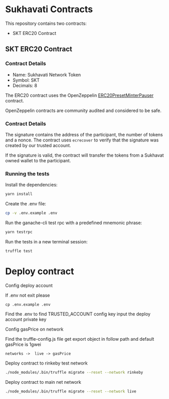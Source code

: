 # Sukhavati Contracts

This repository contains two contracts:

- SKT ERC20 Contract

## SKT ERC20 Contract

### Contract Details

- Name: Sukhavati Network Token
- Symbol: SKT
- Decimals: 8

The ERC20 contract uses the OpenZeppelin [ERC20PresetMinterPauser](https://github.com/OpenZeppelin/openzeppelin-contracts/blob/release-v3.4-solc-0.7/contracts/presets/ERC20PresetMinterPauser.sol) contract.

OpenZeppelin contracts are community audited and considered to be safe.



### Contract Details

The signature contains the address of the participant, the number of tokens and a nonce. The contract uses `ecrecover` to verify that the signature was created by our trusted account.

If the signature is valid, the contract will transfer the tokens from a Sukhavat owned wallet to the participant.

### Running the tests

Install the dependencies:

```bash
yarn install
```

Create the .env file:

```bash
cp -v .env.example .env
```

Run the ganache-cli test rpc with a predefined mnemonic phrase:

```bash
yarn testrpc
```

Run the tests in a new terminal session:

```bash
truffle test
```

# Deploy contract 

Config deploy account 

If .env not exit please
```
cp .env.example .env
```
Find the .env to find TRUSTED_ACCOUNT config key input the deploy account private key


Config gasPrice on network 

Find the truffle-config.js file get  export object  in  follow path and default gasPrice is 1gwei

```
networks ->  live -> gasPrice
```

Deploy contract to rinkeby test network 

```bash
./node_modules/.bin/truffle migrate --reset --network rinkeby
```
Deploy contract to  main net network 

```bash
./node_modules/.bin/truffle migrate --reset --network live
```
